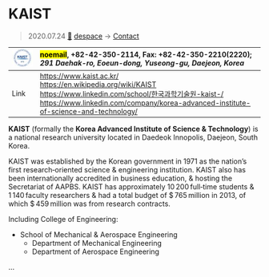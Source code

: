 # KAIST
> 2020.07.24 [🚀](../index/index.md) [despace](index.md) → [Contact](contact.md)

|[![](f/contact/k/kaist_logo1_thumb.jpg)](f/contact/k/kaist_logo1.png)|<mark>noemail</mark>, +82-42-350-2114, Fax: +82-42-350-2210(2220);<br> *291 Daehak-ro, Eoeun-dong, Yuseong-gu, Daejeon, Korea*|
|:--|:--|
|Link|<https://www.kaist.ac.kr/><br> <https://en.wikipedia.org/wiki/KAIST><br> <https://www.linkedin.com/school/한국과학기술원-kaist-/><br> <https://www.linkedin.com/company/korea-advanced-institute-of-science-and-technology/>|

**KAIST** (formally the **Korea Advanced Institute of Science & Technology**) is a national research university located in Daedeok Innopolis, Daejeon, South Korea.

KAIST was established by the Korean government in 1971 as the nation’s first research‑oriented science & engineering institution. KAIST also has been internationally accredited in business education, & hosting the Secretariat of AAPBS. KAIST has approximately 10 200 full‑time students & 1 140 faculty researchers & had a total budget of $ 765 million in 2013, of which $ 459 million was from research contracts.

Including College of Engineering:

   - School of Mechanical & Aerospace Engineering
      - Department of Mechanical Engineering
      - Department of Aerospace Engineering

<p style="page-break-after:always"> </p>

…

